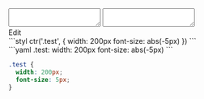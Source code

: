 <div data-size="100" class="code-cont" data-example="abs">
    <div class="code">
        <div class="code-wrap">
            <textarea id="stylus"></textarea>
            <textarea id="css"></textarea>
            <div class="edit-code">
                <span>Edit</span>
            </div>
        </div>
    </div>
</div>


<div data-size="100" data-examples="stylus"></div>
```styl
ctr('.test', {
  width: 200px
  font-size: abs(-5px)
})
```

<div data-size="100" data-examples="yaml"></div>
```yaml
.test:
  width: 200px
  font-size: abs(-5px)
```

```css
.test {
  width: 200px;
  font-size: 5px;
}
```
<div class="cf"></div>
